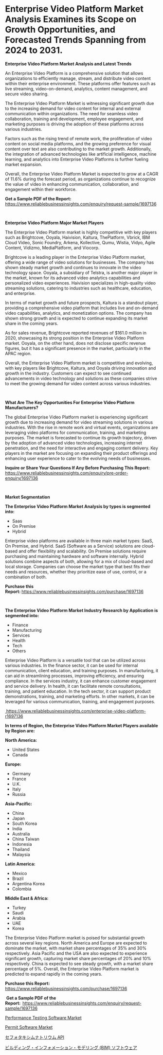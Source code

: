 <p><h1>Enterprise Video Platform Market Analysis Examines its Scope on Growth Opportunities, and Forecasted Trends Spanning from 2024 to 2031.</h1></p><p><strong>Enterprise Video Platform Market Analysis and Latest Trends</strong></p>
<p><p>An Enterprise Video Platform is a comprehensive solution that allows organizations to efficiently manage, stream, and distribute video content within their enterprise environment. These platforms offer features such as live streaming, video-on-demand, analytics, content management, and secure video sharing.</p><p>The Enterprise Video Platform Market is witnessing significant growth due to the increasing demand for video content for internal and external communication within organizations. The need for seamless video collaboration, training and development, employee engagement, and marketing purposes is driving the adoption of these platforms across various industries.</p><p>Factors such as the rising trend of remote work, the proliferation of video content on social media platforms, and the growing preference for visual content over text are also contributing to the market growth. Additionally, the integration of advanced technologies like artificial intelligence, machine learning, and analytics into Enterprise Video Platforms is further fueling market expansion.</p><p>Overall, the Enterprise Video Platform Market is expected to grow at a CAGR of 11.6% during the forecast period, as organizations continue to recognize the value of video in enhancing communication, collaboration, and engagement within their workforce.</p></p>
<p><strong>Get a Sample PDF of the Report:&nbsp;</strong> <a href="https://www.reliablebusinessinsights.com/enquiry/request-sample/1697136">https://www.reliablebusinessinsights.com/enquiry/request-sample/1697136</a></p>
<p>&nbsp;</p>
<p><strong>Enterprise Video Platform Major Market Players</strong></p>
<p><p>The Enterprise Video Platform market is highly competitive with key players such as Brightcove, Ooyala, Haivision, Kaltura, ThePlatform, Vbrick, IBM Cloud Video, Sonic Foundry, Arkena, Kollective, Qumu, Wistia, Vidyo, Agile Content, Vidizmo, MediaPlatform, and Viocorp.</p><p>Brightcove is a leading player in the Enterprise Video Platform market, offering a wide range of video solutions for businesses. The company has shown steady market growth and continues to innovate in the video technology space. Ooyala, a subsidiary of Telstra, is another major player in the market, known for its advanced video analytics capabilities and personalized video experiences. Haivision specializes in high-quality video streaming solutions, catering to industries such as healthcare, education, and enterprise.</p><p>In terms of market growth and future prospects, Kaltura is a standout player, providing a comprehensive video platform that includes live and on-demand video capabilities, analytics, and monetization options. The company has shown strong growth and is expected to continue expanding its market share in the coming years.</p><p>As for sales revenue, Brightcove reported revenues of $161.0 million in 2020, showcasing its strong position in the Enterprise Video Platform market. Ooyala, on the other hand, does not disclose specific revenue figures, but it has a significant presence in the market, particularly in the APAC region.</p><p>Overall, the Enterprise Video Platform market is competitive and evolving, with key players like Brightcove, Kaltura, and Ooyala driving innovation and growth in the industry. Customers can expect to see continued advancements in video technology and solutions as these companies strive to meet the growing demand for video content across various industries.</p></p>
<p>&nbsp;</p>
<p><strong>What Are The Key Opportunities For Enterprise Video Platform Manufacturers?</strong></p>
<p><p>The global Enterprise Video Platform market is experiencing significant growth due to increasing demand for video streaming solutions in various industries. With the rise in remote work and virtual events, organizations are leveraging video platforms for communication, training, and marketing purposes. The market is forecasted to continue its growth trajectory, driven by the adoption of advanced video technologies, increasing internet penetration, and the need for interactive and engaging content delivery. Key players in the market are focusing on expanding their product offerings and enhancing user experience to cater to the evolving needs of businesses.</p></p>
<p><strong>Inquire or Share Your Questions If Any Before Purchasing This Report:</strong> <a href="https://www.reliablebusinessinsights.com/enquiry/pre-order-enquiry/1697136">https://www.reliablebusinessinsights.com/enquiry/pre-order-enquiry/1697136</a></p>
<p>&nbsp;</p>
<p><strong>Market Segmentation</strong></p>
<p><strong>The Enterprise Video Platform Market Analysis by types is segmented into:</strong></p>
<p><ul><li>Saas</li><li>On Premise</li><li>Hybrid</li></ul></p>
<p><p>Enterprise video platforms are available in three main market types: SaaS, On Premise, and Hybrid. SaaS (Software as a Service) solutions are cloud-based and offer flexibility and scalability. On Premise solutions require purchasing and maintaining hardware and software internally. Hybrid solutions combine aspects of both, allowing for a mix of cloud-based and local storage. Companies can choose the market type that best fits their needs and resources, whether they prioritize ease of use, control, or a combination of both.</p></p>
<p><strong>Purchase this Report:&nbsp;</strong><a href="https://www.reliablebusinessinsights.com/purchase/1697136">https://www.reliablebusinessinsights.com/purchase/1697136</a></p>
<p>&nbsp;</p>
<p><strong>The Enterprise Video Platform Market Industry Research by Application is segmented into:</strong></p>
<p><ul><li>Finance</li><li>Manufacturing</li><li>Services</li><li>Health</li><li>Tech</li><li>Others</li></ul></p>
<p><p>Enterprise Video Platform is a versatile tool that can be utilized across various industries. In the finance sector, it can be used for internal communication, client education, and training purposes. In manufacturing, it can aid in streamlining processes, improving efficiency, and ensuring compliance. In the services industry, it can enhance customer engagement and service delivery. In health, it can facilitate remote consultations, training, and patient education. In the tech sector, it can support product demonstrations, training, and marketing efforts. In other markets, it can be leveraged for various communication, training, and engagement purposes.</p></p>
<p><a href="https://www.reliablebusinessinsights.com/enterprise-video-platform-r1697136">&nbsp;https://www.reliablebusinessinsights.com/enterprise-video-platform-r1697136</a></p>
<p><strong>In terms of Region, the Enterprise Video Platform Market Players available by Region are:</strong></p>
<p>
    <p> <strong> North America: </strong>
        <ul>
            <li>United States</li>
            <li>Canada</li>
        </ul>
        </p> 
    <p> <strong> Europe: </strong>
        <ul>
            <li>Germany</li>
            <li>France</li>
            <li>U.K.</li>
            <li>Italy</li>
            <li>Russia</li>
        </ul>
        </p> 
    <p> <strong> Asia-Pacific: </strong>
        <ul>
            <li>China</li>
            <li>Japan</li>
            <li>South Korea</li>
            <li>India</li>
            <li>Australia</li>
            <li>China Taiwan</li>
            <li>Indonesia</li>
            <li>Thailand</li>
            <li>Malaysia</li>
        </ul>
        </p> 
    <p> <strong> Latin America: </strong>
        <ul>
            <li>Mexico</li>
            <li>Brazil</li>
            <li>Argentina Korea</li>
            <li>Colombia</li>
        </ul>
        </p> 
    <p> <strong> Middle East & Africa: </strong>
        <ul>
            <li>Turkey</li>
            <li>Saudi</li>
            <li>Arabia</li>
            <li>UAE</li>
            <li>Korea</li>
        </ul>
    </p>
    </p>
<p><p>The Enterprise Video Platform market is poised for substantial growth across several key regions. North America and Europe are expected to dominate the market, with market share percentages of 35% and 30% respectively. Asia Pacific and the USA are also expected to experience significant growth, capturing market share percentages of 20% and 10% respectively. China is expected to see steady growth, with a market share percentage of 5%. Overall, the Enterprise Video Platform market is predicted to expand rapidly in the coming years.</p></p>
<p><strong>Purchase this Report: </strong><a href="https://www.reliablebusinessinsights.com/purchase/1697136">https://www.reliablebusinessinsights.com/purchase/1697136</a></p>
<p>&nbsp;<strong>Get a Sample PDF of the Report:&nbsp;&nbsp;</strong><a href="https://www.reliablebusinessinsights.com/enquiry/request-sample/1697136">https://www.reliablebusinessinsights.com/enquiry/request-sample/1697136</a></p>
<p><strong></strong></p>
<p><p><a href="https://github.com/khayangel/Market-Research-Report-List-4/blob/main/performance-testing-software-market.md">Performance Testing Software Market</a></p><p><a href="https://github.com/YashRP12/Market-Research-Report-List-5/blob/main/permit-software-market.md">Permit Software Market</a></p><p><a href="https://github.com/kegley4963/Market-Research-Report-List-2/blob/main/9431536180310.md">セフォタキシムナトリウム API</a></p><p><a href="https://github.com/LuzHills1972/Market-Research-Report-List-1/blob/main/7650733180311.md">ビルディング・インフォメーション・モデリング (BIM) ソフトウェア</a></p></p>